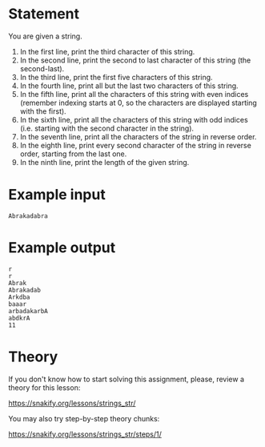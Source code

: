 # Statement

You are given a string.

1. In the first line, print the third character of this string.
2. In the second line, print the second to last character of this string (the second-last).
3. In the third line, print the first five characters of this string.
4. In the fourth line, print all but the last two characters of this string.
5. In the fifth line, print all the characters of this string with even indices (remember indexing starts at 0, so the characters are displayed starting with the first).
6. In the sixth line, print all the characters of this string with odd indices (i.e. starting with the second character in the string).
7. In the seventh line, print all the characters of the string in reverse order.
8. In the eighth line, print every second character of the string in reverse order, starting from the last one.
9. In the ninth line, print the length of the given string.


# Example input

```
Abrakadabra
```

# Example output

```
r
r
Abrak
Abrakadab
Arkdba
baaar
arbadakarbA
abdkrA
11
```

# Theory

If you don't know how to start solving this assignment, please, review a theory for this lesson:

https://snakify.org/lessons/strings_str/


You may also try step-by-step theory chunks:

https://snakify.org/lessons/strings_str/steps/1/